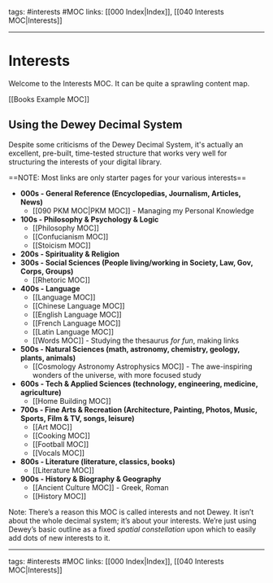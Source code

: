 tags: #interests #MOC 
links: [[000 Index|Index]], [[040 Interests MOC|Interests]]

---
# Interests 
Welcome to the Interests MOC. It can be quite a sprawling content map. 

[[Books Example MOC]]

## Using the Dewey Decimal System
Despite some criticisms of the Dewey Decimal System, it's actually an excellent, pre-built, time-tested structure that works very well for structuring the interests of your digital library.

==NOTE: Most links are only starter pages for your various interests==

- **000s - General Reference (Encyclopedias, Journalism, Articles, News)**
  - [[090 PKM MOC|PKM MOC]] - Managing my Personal Knowledge
- **100s - Philosophy & Psychology & Logic** 
	- [[Philosophy MOC]]
	- [[Confucianism MOC]]
	- [[Stoicism MOC]]
- **200s - Spirituality & Religion**
- **300s - Social Sciences (People living/working in Society, Law, Gov, Corps, Groups)**
  - [[Rhetoric MOC]]
- **400s - Language**
  - [[Language MOC]]
  - [[Chinese Language MOC]]
  - [[English Language MOC]]
  - [[French Language MOC]]
  - [[Latin Language MOC]]
  - [[Words MOC]] - Studying the thesaurus *for fun*, making links 
- **500s - Natural Sciences (math, astronomy, chemistry, geology, plants, animals)**
  - [[Cosmology Astronomy Astrophysics MOC]] - The awe-inspiring wonders of the universe, with more focused study
- **600s - Tech & Applied Sciences (technology, engineering, medicine, agriculture)**
  - [[Home Building MOC]]
- **700s - Fine Arts & Recreation (Architecture, Painting, Photos, Music, Sports, Film & TV, songs, leisure)**
  - [[Art MOC]]
  - [[Cooking MOC]]
  - [[Football MOC]]
  - [[Vocals MOC]]
- **800s - Literature (literature, classics, books)**
  - [[Literature MOC]]
- **900s - History & Biography & Geography**
	- [[Ancient Culture MOC]] - Greek, Roman
	- [[History MOC]]

Note: There’s a reason this MOC is called interests and not Dewey. It isn’t about the whole decimal system; it’s about your interests. We’re just using Dewey’s basic outline as a fixed _spatial constellation_ upon which to easily add dots of new interests to it.

---
tags: #interests #MOC 
links: [[000 Index|Index]], [[040 Interests MOC|Interests]]